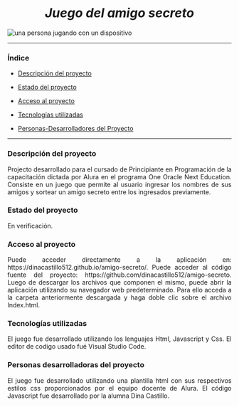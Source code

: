 <em><h1 align="center">Juego del amigo secreto</h1>  </em>
![una persona jugando con un dispositivo](https://github.com/user-attachments/assets/128395a6-8a99-4424-82e7-6e3e2daf4a30)
 <hr>
 
### Índice

* [Descripción del proyecto](#descripción-del-proyecto)

* [Estado del proyecto](#estado-del-proyecto)

* [Acceso al proyecto](#acceso-proyecto)

* [Tecnologías utilizadas](#tecnologías-utilizadas)

* [Personas-Desarrolladores del Proyecto](#personas-desarrolladores)
 <hr> 
 
 ### Descripción del proyecto 
<p align="justify">
 Projecto desarrollado para el cursado de Principiante en Programación de la capacitación dictada por Alura en el programa One Oracle Next Education. Consiste en un juego que permite al usuario ingresar los nombres de sus amigos y sortear un amigo secreto entre los ingresados previamente. 
</p>

 ### Estado del proyecto
  <p align="justify">
En verificación.
</p>

### Acceso al proyecto
 <p align="justify">
Puede acceder directamente a la aplicación en:  https://dinacastillo512.github.io/amigo-secreto/.
Puede acceder al código fuente del proyecto: https://github.com/dinacastillo512/amigo-secreto.
Luego de descargar los archivos que componen el mismo, puede abrir la aplicación utilizando su navegador web predeterminado. Para ello acceda a la carpeta anteriormente descargada y haga doble clic sobre el archivo Index.html.
</p>

 ### Tecnologías utilizadas
 <p align="justify">
El juego fue desarrollado utilizando los lenguajes Html, Javascript y Css. El editor de codigo usado fué Visual Studio Code.
</p>

### Personas desarrolladoras del proyecto
 <p align="justify">
El juego fue desarrollado utilizando una plantilla html con sus respectivos estilos css proporcionados por el equipo docente de Alura. El código Javascript fue desarrollado por la alumna Dina Castillo. 
</p>
